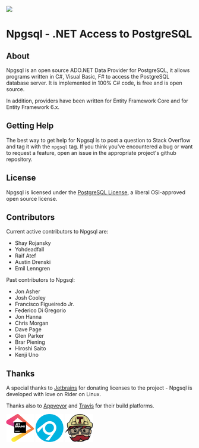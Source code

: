 <p id="badges">
  <a href="https://gitter.im/npgsql/npgsql">
    <img src="https://img.shields.io/badge/GITTER-JOIN%20CHAT-brightgreen.svg?style=plastic;maxAge=600" />
  </a>
</p>

# Npgsql - .NET Access to PostgreSQL

## About

Npgsql is an open source ADO.NET Data Provider for PostgreSQL, it allows programs written in C#, Visual Basic, F# to access the PostgreSQL database server.
It is implemented in 100% C# code, is free and is open source.

In addition, providers have been written for Entity Framework Core and for Entity Framework 6.x.

## Getting Help

The best way to get help for Npgsql is to post a question to Stack Overflow and tag it with the `npgsql` tag.
If you think you've encountered a bug or want to request a feature, open an issue in the appropriate project's github repository.

## License

Npgsql is licensed under the [PostgreSQL License](https://github.com/npgsql/npgsql/blob/master/LICENSE.txt), a liberal OSI-approved open source license.

## Contributors

Current active contributors to Npgsql are:

* Shay Rojansky
* Yohdeadfall
* Raif Atef
* Austin Drenski
* Emil Lenngren

Past contributors to Npgsql:

* Jon Asher
* Josh Cooley
* Francisco Figueiredo Jr.
* Federico Di Gregorio
* Jon Hanna
* Chris Morgan
* Dave Page
* Glen Parker
* Brar Piening
* Hiroshi Saito
* Kenji Uno

## Thanks

A special thanks to [Jetbrains](http://jetbrains.com/) for donating licenses to the project - Npgsql is developed with love on Rider on Linux.

Thanks also to [Appveyor](http://appveyor.com/) and [Travis](http://travis-ci.org/) for their build platforms.

<a href="http://jetbrains.com"><img src="img/jetbrains-logo.svg" width="75" height="75" /></a>
<a href="http://appveyor.com"><img src="img/appveyor-logo.svg" width="75" height="75" /></a>
<a href="http://travis-ci.org"><img src="img/travis-logo.svg" width="75" height="75" /></a>
